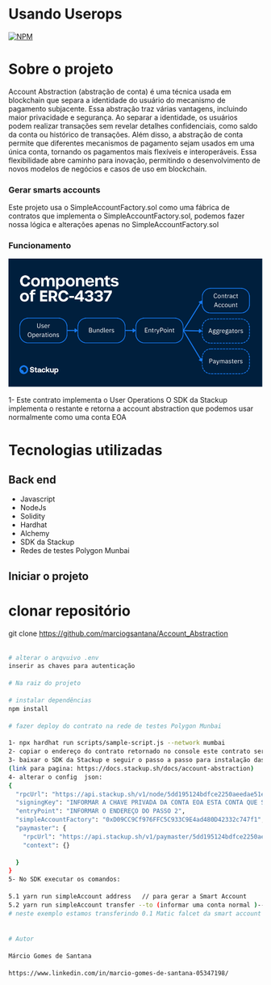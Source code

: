 # Usando Userops
[![NPM](https://img.shields.io/npm/l/react)](https://github.com/marciogsantana/Account_Abstraction/blob/master/LICENSE) 

# Sobre o projeto
Account Abstraction (abstração de conta) é uma técnica usada em blockchain que separa a identidade do usuário do mecanismo de pagamento subjacente. Essa abstração traz várias vantagens, incluindo maior privacidade e segurança. Ao separar a identidade, os usuários podem realizar transações sem revelar detalhes confidenciais, como saldo da conta ou histórico de transações. Além disso, a abstração de conta permite que diferentes mecanismos de pagamento sejam usados ​​em uma única conta, tornando os pagamentos mais flexíveis e interoperáveis. Essa flexibilidade abre caminho para inovação, permitindo o desenvolvimento de novos modelos de negócios e casos de uso em blockchain.

### Gerar smarts accounts

Este projeto usa o SimpleAccountFactory.sol como uma fábrica de contratos que implementa o SimpleAccountFactory.sol, podemos fazer nossa lógica e alterações apenas no SimpleAccountFactory.sol


### Funcionamento
![Esquema](https://github.com/marciogsantana/imagens/blob/main/esquema_funcionamento.png) 

1- Este contrato implementa o User Operations O SDK da Stackup implementa o restante e retorna a account abstraction que podemos usar normalmente como uma conta EOA


# Tecnologias utilizadas
## Back end
- Javascript
- NodeJs
- Solidity
- Hardhat
- Alchemy
- SDK da Stackup
- Redes de testes Polygon Munbai

## Iniciar o projeto

# clonar repositório
git clone https://github.com/marciogsantana/Account_Abstraction

```bash

# alterar o arqvuivo .env
inserir as chaves para autenticação

# Na raiz do projeto

# instalar dependências
npm install

# fazer deploy do contrato na rede de testes Polygon Munbai

1- npx hardhat run scripts/sample-script.js --network mumbai
2- copiar o endereço do contrato retornado no console este contrato será o entryPoint
3- baixar o SDK da Stackup e seguir o passo a passo para instalação das dependencias 
(link para pagina: https://docs.stackup.sh/docs/account-abstraction)
4- alterar o config  json:
{
  "rpcUrl": "https://api.stackup.sh/v1/node/5dd195124bdfce2250aeedae51ed5c20baddef73cf9b2ff663051cc0f65d7f2b", // padrão SDK
  "signingKey": "INFORMAR A CHAVE PRIVADA DA CONTA EOA ESTA CONTA QUE SERÁ USADA PARA ASSINAR PELAS SMARTS ACCOUNTS",
  "entryPoint": "INFORMAR O ENDEREÇO DO PASSO 2",
  "simpleAccountFactory": "0xD09CC9Cf976FFC5C933C9E4ad480D42332c747f1", // padrão SDK
  "paymaster": {
    "rpcUrl": "https://api.stackup.sh/v1/paymaster/5dd195124bdfce2250aeedae51ed5c20baddef73cf9b2ff663051cc0f65d7f2b", // padrão SDK
    "context": {}
    
  }
}
5- No SDK executar os comandos:

5.1 yarn run simpleAccount address   // para gerar a Smart Account
5.2 yarn run simpleAccount transfer --to (informar uma conta normal )--amount 0.1  
# neste exemplo estamos transferindo 0.1 Matic falcet da smart account para uma conta normal EOA


# Autor

Márcio Gomes de Santana

https://www.linkedin.com/in/marcio-gomes-de-santana-05347198/
